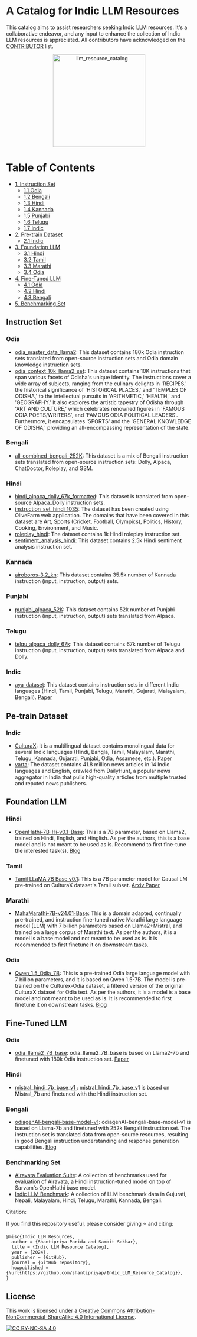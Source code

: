 # A Catalog for Indic LLM Resources
This catalog aims to assist researchers seeking Indic LLM resources. It's a collaborative endeavor, and any input to enhance the collection of Indic LLM resources is appreciated. All contributors have acknowledged on the <a href="https://github.com/shantipriyap/IndicLLM_Resource_Catalog/blob/main/CONTRIBUTORS.md">CONTRIBUTOR</a> list. 

<p align="center">
<img src="https://github.com/shantipriyap/Indic_LLM_Resource_Catalog/blob/main/magnifying-glass-7544299_1280.png" alt="llm_resource_catalog" width="250"/>
</p>

Table of Contents
=================
- [1. Instruction Set](#instruction-set)
  * [1.1 Odia](#odia)
  * [1.2 Bengali](#bengali)
  * [1.3 Hindi](#hindi)
  * [1.4 Kannada](#kannada)
  * [1.5 Punjabi](#punjabi)
  * [1.6 Telugu](#telugu)
  * [1.7 Indic](#indic)      
- [2. Pre-train Dataset](#pre-train-data-set)
  * [2.1 Indic](#indic)
- [3. Foundation LLM](#foundation-llm)
  * [3.1 Hindi](#hindi)
  * [3.2 Tamil](#tamil)
  * [3.3 Marathi](#marathi)
  * [3.4 Odia](#odia)
- [4. Fine-Tuned LLM](#fine-tuned-llm)
  * [4.1 Odia](#odia)
  * [4.2 Hindi](#hindi)
  * [4.3 Bengali](#bengali)   
- [5. Benchmarking Set](#benchmarking-set)


## Instruction Set
### Odia
* <a href="https://huggingface.co/datasets/OdiaGenAI/odia_master_data_llama2">odia_master_data_llama2</a>: This dataset contains 180k Odia instruction sets translated from open-source instruction sets and Odia domain knowledge instruction sets.
* <a href="https://huggingface.co/datasets/OdiaGenAI/odia_context_10K_llama2_set">odia_context_10k_llama2_set</a>: This dataset contains 10K instructions that span various facets of Odisha's unique identity. The instructions cover a wide array of subjects, ranging from the culinary delights in 'RECIPES,' the historical significance of 'HISTORICAL PLACES,' and 'TEMPLES OF ODISHA,' to the intellectual pursuits in 'ARITHMETIC,' 'HEALTH,' and 'GEOGRAPHY.' It also explores the artistic tapestry of Odisha through 'ART AND CULTURE,' which celebrates renowned figures in 'FAMOUS ODIA POETS/WRITERS', and 'FAMOUS ODIA POLITICAL LEADERS'. Furthermore, it encapsulates 'SPORTS' and the 'GENERAL KNOWLEDGE OF ODISHA,' providing an all-encompassing representation of the state.

### Bengali
* <a href="https://huggingface.co/datasets/OdiaGenAI/all_combined_bengali_252k">all_combined_bengali_252K</a>: This dataset is a mix of Bengali instruction sets translated from open-source instruction sets: Dolly, Alpaca, ChatDoctor, Roleplay, and GSM.

### Hindi
* <a href="https://huggingface.co/datasets/OdiaGenAI/hindi_alpaca_dolly_67k_formatted">hindi_alpaca_dolly_67k_formatted</a>: This dataset is translated from open-source Alpaca_Dolly instruction sets.
* <a href="https://huggingface.co/datasets/OdiaGenAI/instruction_set_hindi_1035">instruction_set_hindi_1035</a>: The dataset has been created using OliveFarm web application.
The domains that have been covered in this dataset are Art, Sports (Cricket, Football, Olympics), Politics, History, Cooking, Environment, and Music.
* <a href="https://huggingface.co/datasets/OdiaGenAI/roleplay_hindi">roleplay_hindi</a>: The dataset contains 1k Hindi roleplay instruction set.
* <a href="https://huggingface.co/datasets/OdiaGenAI/sentiment_analysis_hindi">sentiment_analysis_hindi</a>: This dataset contains 2.5k Hindi sentiment analysis instruction set.

### Kannada
* <a href="https://huggingface.co/datasets/Tensoic/airoboros-3.2_kn">airoboros-3.2_kn</a>: This dataset contains 35.5k number of Kannada instruction (input, instruction, output) sets.

### Punjabi
* <a href="https://huggingface.co/datasets/HydraIndicLM/punjabi_alpaca_52K">punjabi_alpaca_52K</a>: This dataset contains 52k number of Punjabi instruction (input, instruction, output) sets translated from Alpaca.

### Telugu
* <a href="https://huggingface.co/datasets/HydraIndicLM/telgu_alpaca_dolly_67k">telgu_alpaca_dolly_67k</a>: This dataset contains 67k number of Telugu instruction (input, instruction, output) sets translated from Alpaca and Dolly.

### Indic
* <a href="https://huggingface.co/datasets/CohereForAI/aya_dataset">aya_dataset</a>: This dataset contains instruction sets in different Indic languages (Hindi, Tamil, Punjabi, Telugu, Marathi, Gujarati, Malayalam, Bengali). <a href="https://arxiv.org/pdf/2402.06619.pdf">Paper</a>

## Pe-train Dataset
### Indic
* <a href="https://huggingface.co/datasets/uonlp/CulturaX">CulturaX</a>: It is a multilingual dataset contains monolingual data for several Indic languages (Hindi, Bangla, Tamil, Malayalam, Marathi, Telugu, Kannada, Gujarati, Punjabi, Odia, Assamese, etc.). <a href="https://arxiv.org/abs/2309.09400">Paper</a>
* <a href="https://huggingface.co/datasets/rahular/varta">varta</a>: The dataset contains 41.8 million news articles in 14 Indic languages and English, crawled from DailyHunt, a popular news aggregator in India that pulls high-quality articles from multiple trusted and reputed news publishers.

## Foundation LLM

### Hindi
* <a href="https://huggingface.co/sarvamai/OpenHathi-7B-Hi-v0.1-Base">OpenHathi-7B-Hi-v0.1-Base</a>: This is a 7B parameter, based on Llama2, trained on Hindi, English, and Hinglish. As per the authors, this is a base model and is not meant to be used as is. Recommend to first fine-tune the interested task(s). <a href="https://www.sarvam.ai/blog/announcing-openhathi-series">Blog</a>

### Tamil
* <a href="https://huggingface.co/abhinand/tamil-llama-7b-base-v0.1">Tamil LLaMA 7B Base v0.1</a>: This is a 7B parameter model for Causal LM pre-trained on CulturaX dataset's Tamil subset. <a href="https://arxiv.org/pdf/2311.05845.pdf">Arxiv Paper</a>

### Marathi
* <a href="https://huggingface.co/marathi-llm/MahaMarathi-7B-v24.01-Base">MahaMarathi-7B-v24.01-Base</a>: This is a domain adapted, continually pre-trained, and instruction fine-tuned native Marathi large language model (LLM) with 7 billion parameters based on Llama2+Mistral, and trained on a large corpus of Marathi text. As per the authors, it is a model is a base model and not meant to be used as is. It is recommended to first finetune it on downstream tasks.

### Odia
* <a href="https://huggingface.co/OdiaGenAI-LLM/qwen_1.5_odia_7b">Qwen_1.5_Odia_7B</a>: This is a pre-trained Odia large language model with 7 billion parameters, and it is based on Qwen 1.5-7B. The model is pre-trained on the Culturex-Odia dataset, a filtered version of the original CulturaX dataset for Odia text. As per the authors, it is a model is a base model and not meant to be used as is. It is recommended to first finetune it on downstream tasks. <a href="https://www.odiagenai.org/blog/introducing-odiagenai-s-qwen-based-pre-trained-llm-for-odia-language">Blog</a>

## Fine-Tuned LLM

### Odia
* <a href="https://huggingface.co/OdiaGenAI/odia_llama2_7B_base">odia_llama2_7B_base</a>: odia_llama2_7B_base is based on Llama2-7b and finetuned with 180k Odia instruction set. <a href="https://arxiv.org/pdf/2312.12624.pdf">Paper</a>

### Hindi
* <a href="https://huggingface.co/OdiaGenAI/mistral_hindi_7b_base_v1">mistral_hindi_7b_base_v1 </a>: mistral_hindi_7b_base_v1 is based on Mistral_7b and finetuned with the Hindi instruction set.

### Bengali
* <a href="https://huggingface.co/OdiaGenAI/odiagenAI-bengali-base-model-v1">odiagenAI-bengali-base-model-v1</a>: odiagenAI-bengali-base-model-v1 is based on Llama-7b and finetuned with 252k Bengali instruction set. The instruction set is translated data from open-source resources, resulting in good Bengali instruction understanding and response generation capabilities. <a href="https://www.odiagenai.org/blog/odiagenai-released-an-instruction-following-llama-model-for-bengali">Blog</a>

### Benchmarking Set
* <a href="https://huggingface.co/collections/ai4bharat/airavata-evaluation-suite-65b13b7b68165de71ba0b333">Airavata Evaluation Suite</a>: A collection of benchmarks used for evaluation of Airavata, a Hindi instruction-tuned model on top of Sarvam's OpenHathi base model.
* <a href="https://huggingface.co/Indic-Benchmark">Indic LLM Benchmark</a>: A collection of LLM benchmark data in Gujurati, Nepali, Malayalam, Hindi, Telugu, Marathi, Kannada, Bengali.


Citation:

If you find this repository useful, please consider giving ⭐ and citing:

```
@misc{Indic_LLM_Resources,
  author = {Shantipriya Parida and Sambit Sekhar},
  title = {Indic LLM Resource Catalog},
  year = {2024},
  publisher = {GitHub},
  journal = {GitHub repository},
  howpublished = {\url{https://github.com/shantipriyap/Indic_LLM_Resource_Catalog}},
}
```
## License

This work is licensed under a
[Creative Commons Attribution-NonCommercial-ShareAlike 4.0 International License][cc-by-nc-sa].

[![CC BY-NC-SA 4.0][cc-by-nc-sa-image]][cc-by-nc-sa]

[cc-by-nc-sa]: http://creativecommons.org/licenses/by-nc-sa/4.0/
[cc-by-nc-sa-image]: https://licensebuttons.net/l/by-nc-sa/4.0/88x31.png
[cc-by-nc-sa-shield]: https://img.shields.io/badge/License-CC%20BY--NC--SA%204.0-lightgrey.svg

